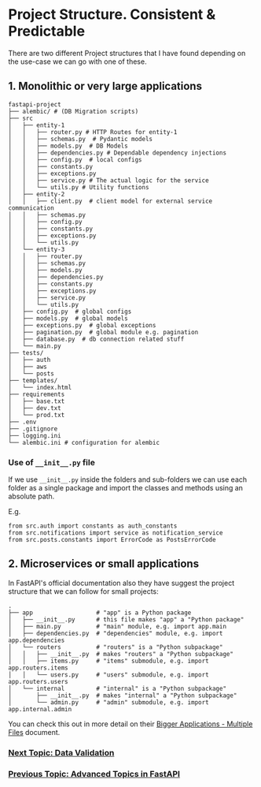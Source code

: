 # Project Structure. Consistent & Predictable

There are two different Project structures that I have found depending on the use-case we can go with one of these.

## 1. Monolithic or very large applications

```
fastapi-project
├── alembic/ # (DB Migration scripts)
├── src
│   ├── entity-1
│   │   ├── router.py # HTTP Routes for entity-1
│   │   ├── schemas.py  # Pydantic models
│   │   ├── models.py  # DB Models
│   │   ├── dependencies.py # Dependable dependency injections
│   │   ├── config.py  # local configs
│   │   ├── constants.py
│   │   ├── exceptions.py
│   │   ├── service.py # The actual logic for the service
│   │   └── utils.py # Utility functions
│   ├── entity-2
│   │   ├── client.py  # client model for external service communication
│   │   ├── schemas.py
│   │   ├── config.py
│   │   ├── constants.py
│   │   ├── exceptions.py
│   │   └── utils.py
│   └── entity-3
│   │   ├── router.py
│   │   ├── schemas.py
│   │   ├── models.py
│   │   ├── dependencies.py
│   │   ├── constants.py
│   │   ├── exceptions.py
│   │   ├── service.py
│   │   └── utils.py
│   ├── config.py  # global configs
│   ├── models.py  # global models
│   ├── exceptions.py  # global exceptions
│   ├── pagination.py  # global module e.g. pagination
│   ├── database.py  # db connection related stuff
│   └── main.py
├── tests/
│   ├── auth
│   ├── aws
│   └── posts
├── templates/
│   └── index.html
├── requirements
│   ├── base.txt
│   ├── dev.txt
│   └── prod.txt
├── .env
├── .gitignore
├── logging.ini
└── alembic.ini # configuration for alembic
```

### Use of `__init__.py` file

If we use `__init__.py` inside the folders and sub-folders we can use each folder as a single package and import the classes and methods using an absolute path.

E.g.

```
from src.auth import constants as auth_constants
from src.notifications import service as notification_service
from src.posts.constants import ErrorCode as PostsErrorCode
```

## 2. Microservices or small applications

In FastAPI's official documentation also they have suggest the project structure that we can follow for small projects:

```
.
├── app                  # "app" is a Python package
│   ├── __init__.py      # this file makes "app" a "Python package"
│   ├── main.py          # "main" module, e.g. import app.main
│   ├── dependencies.py  # "dependencies" module, e.g. import app.dependencies
│   └── routers          # "routers" is a "Python subpackage"
│   │   ├── __init__.py  # makes "routers" a "Python subpackage"
│   │   ├── items.py     # "items" submodule, e.g. import app.routers.items
│   │   └── users.py     # "users" submodule, e.g. import app.routers.users
│   └── internal         # "internal" is a "Python subpackage"
│       ├── __init__.py  # makes "internal" a "Python subpackage"
│       └── admin.py     # "admin" submodule, e.g. import app.internal.admin

```

You can check this out in more detail on their [Bigger Applications - Multiple Files](https://fastapi.tiangolo.com/tutorial/bigger-applications/) document.

### [Next Topic: Data Validation](/docs/advanced/data_validation/Data_Validation.md)

### [Previous Topic: Advanced Topics in FastAPI](/docs/advanced/Advance_Topics.md)
